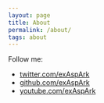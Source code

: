 ```yaml
---
layout: page
title: About
permalink: /about/
tags: about
---
```


Follow me:

* [twitter.com/exAspArk](https://twitter.com/exAspArk)
* [github.com/exAspArk](https://github.com/exAspArk)
* [youtube.com/exAspArk](https://youtube.com/exAspArk)
